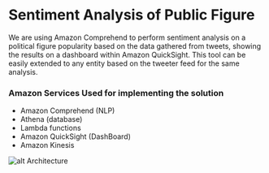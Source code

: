 # Sentiment Analysis of Public Figure

We are using Amazon Comprehend to perform sentiment
analysis on a political figure popularity based on the data
gathered from tweets, showing the results on a dashboard within Amazon QuickSight. This
tool can be easily extended to any entity based on the tweeter
feed for the same analysis.


### Amazon Services Used for implementing the solution

- Amazon Comprehend (NLP)
- Athena (database)
- Lambda functions
- Amazon QuickSight (DashBoard)
- Amazon Kinesis
 

![alt Architecture](http://url/to/img.png)
